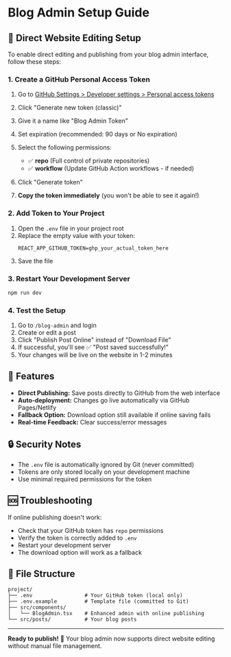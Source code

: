 # Blog Admin Setup Guide

## 🚀 Direct Website Editing Setup

To enable direct editing and publishing from your blog admin interface, follow these steps:

### 1. Create a GitHub Personal Access Token

1. Go to [GitHub Settings > Developer settings > Personal access tokens](https://github.com/settings/tokens)
2. Click "Generate new token (classic)"
3. Give it a name like "Blog Admin Token"
4. Set expiration (recommended: 90 days or No expiration)
5. Select the following permissions:
   - ✅ **repo** (Full control of private repositories)
   - ✅ **workflow** (Update GitHub Action workflows - if needed)

6. Click "Generate token"
7. **Copy the token immediately** (you won't be able to see it again!)

### 2. Add Token to Your Project

1. Open the `.env` file in your project root
2. Replace the empty value with your token:
   ```
   REACT_APP_GITHUB_TOKEN=ghp_your_actual_token_here
   ```
3. Save the file

### 3. Restart Your Development Server

```bash
npm run dev
```

### 4. Test the Setup

1. Go to `/blog-admin` and login
2. Create or edit a post
3. Click "Publish Post Online" instead of "Download File"
4. If successful, you'll see ✅ "Post saved successfully!"
5. Your changes will be live on the website in 1-2 minutes

## 🎯 Features

- **Direct Publishing:** Save posts directly to GitHub from the web interface
- **Auto-deployment:** Changes go live automatically via GitHub Pages/Netlify
- **Fallback Option:** Download option still available if online saving fails
- **Real-time Feedback:** Clear success/error messages

## 🔒 Security Notes

- The `.env` file is automatically ignored by Git (never committed)
- Tokens are only stored locally on your development machine
- Use minimal required permissions for the token

## 🆘 Troubleshooting

If online publishing doesn't work:
- Check that your GitHub token has `repo` permissions
- Verify the token is correctly added to `.env`
- Restart your development server
- The download option will work as a fallback

## 📁 File Structure

```
project/
├── .env                 # Your GitHub token (local only)
├── .env.example         # Template file (committed to Git)
├── src/components/
│   └── BlogAdmin.tsx    # Enhanced admin with online publishing
└── src/posts/           # Your blog posts
```

---

**Ready to publish!** 🚀 Your blog admin now supports direct website editing without manual file management.
